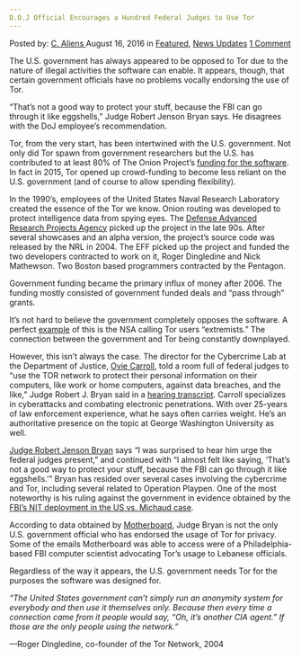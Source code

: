 ```yaml
---
D.O.J Official Encourages a Hundred Federal Judges to Use Tor
---
```

<article class="post-listing post-15136 post type-post status-publish format-standard has-post-thumbnail hentry  tag-department tag-encourages tag-federal tag-judges tag-justice tag-official 
    <div class="post-inner">
        <span>Posted by: <a href="https://www.deepdotweb.com/author/caliens/" title="">C. Aliens </a></span>
    <span>August 16, 2016</span>
    <span>in <a href="https://www.deepdotweb.com/category/deepdot-news/" rel="category tag">Featured</a>, <a href="https://www.deepdotweb.com/category/news-updates/" rel="category tag">News Updates</a></span>
    <span><a href="https://www.deepdotweb.com/2016/08/16/d-o-j-official-encourages-hundred-federal-judges-use-tor/#comments">1 Comment</a></span>
    </p>
    <div class="clear"></div>
    <div class="entry">
    <p>The U.S. government has always appeared to be opposed to Tor due to the nature of illegal activities the software can enable. It appears, though, that certain government officials have no problems vocally endorsing the use of Tor.</p>
    <p>“That’s not a good way to protect your stuff, because the FBI can go through it like eggshells,” Judge Robert Jenson Bryan says. He disagrees with the DoJ employee’s recommendation.</p>
    <p>Tor, from the very start, has been intertwined with the U.S. government. Not only did Tor spawn from government researchers but the U.S. has contributed to at least 80% of The Onion Project’s <a href="http://www.whoishostingthis.com/blog/2014/11/17/who-funded-tor/">funding for the software</a>. In fact in 2015, Tor opened up crowd-funding to become less reliant on the U.S. government (and of course to allow spending flexibility).</p>
    <p>In the 1990’s, employees of the United States Naval Research Laboratory created the essence of the Tor we know. Onion routing was developed to protect intelligence data from spying eyes. The <a href="https://en.wikipedia.org/wiki/DARPA">Defense Advanced Research Projects Agency</a> picked up the project in the late 90s. After several showcases and an alpha version, the project’s source code was released by the NRL in 2004. The EFF picked up the project and funded the two developers contracted to work on it, Roger Dingledine and Nick Mathewson. Two Boston based programmers contracted by the Pentagon.</p>
    <p>Government funding became the primary influx of money after 2006. The funding mostly consisted of government funded deals and “pass through” grants.</p>
    <p>It’s not hard to believe the government completely opposes the software. A perfect <a href="https://cointelegraph.com/news/linux-user-the-us-government-may-classify-you-an-extremist">example</a> of this is the NSA calling Tor users “extremists.” The connection between the government and Tor being constantly downplayed.</p>
    <p>However, this isn’t always the case. The director for the Cybercrime Lab at the Department of Justice, <a href="http://www.afcea.org/events/homeland/12/documents/CarrollBio.pdf">Ovie Carroll</a>, told a room full of federal judges to “use the TOR network to protect their personal information on their computers, like work or home computers, against data breaches, and the like,” Judge Robert J. Bryan said in a <a href="https://www.documentcloud.org/documents/3006066-Hearing-on-Motion-to-Withdraw-Pleas-in-Lesan.html">hearing transcript</a>. Carroll specializes in cyberattacks and combating electronic penetrations. With over 25-years of law enforcement experience, what he says often carries weight. He’s an authoritative presence on the topic at George Washington University as well.</p>
    <p><a href="https://en.wikipedia.org/wiki/Robert_Jensen_Bryan">Judge Robert Jenson Bryan</a> says “I was surprised to hear him urge the federal judges present,” and continued with “I almost felt like saying, ‘That’s not a good way to protect your stuff, because the FBI can go through it like eggshells.’” Bryan has resided over several cases involving the cybercrime and Tor, including several related to Operation Playpen. One of the most noteworthy is his ruling against the government in evidence obtained by the <a href="https://www.deepdotweb.com/2016/06/02/another-judge-rules-government-child-porn-case/">FBI’s NIT deployment in the US vs. Michaud case</a>.</p>
    <p>According to data obtained by <a href="https://motherboard.vice.com/read/these-public-comments-saved-a-librarys-tor-server-from-a-government-shutdown">Motherboard</a>, Judge Bryan is not the only U.S. government official who has endorsed the usage of Tor for privacy. Some of the emails Motherboard was able to access were of a Philadelphia-based FBI computer scientist advocating Tor’s usage to Lebanese officials.</p>
    <p>Regardless of the way it appears, the U.S. government needs Tor for the purposes the software was designed for.</p>
    <p><em>“The United States government can’t simply run an anonymity system for everybody and then use it themselves only. Because then every time a connection came from it people would say, “Oh, it’s another CIA agent.” If those are the only people using the network.” </em></p>
    <p>—Roger Dingledine, co-founder of the Tor Network, 2004</p>
    </div>
    <span style="display:none"><a href="https://www.deepdotweb.com/tag/department/" rel="tag">department</a> <a href="https://www.deepdotweb.com/tag/encourages/" rel="tag">encourages</a> <a href="https://www.deepdotweb.com/tag/federal/" rel="tag">federal</a> <a href="https://www.deepdotweb.com/tag/judges/" rel="tag">judges</a> <a href="https://www.deepdotweb.com/tag/justice/" rel="tag">justice</a> <a href="https://www.deepdotweb.com/tag/official/" rel="tag">official</a> </span> <span style="display:none" class="updated">2016-08-16</span>
    <div style="display:none" class="vcard author" itemprop="author" itemscope itemtype="http://schema.org/Person"><strong class="fn" itemprop="name"><a href="https://www.deepdotweb.com/author/caliens/" title="Posts by C. Aliens" rel="author">C. Aliens</a></strong></div>
    </div>
</article>

